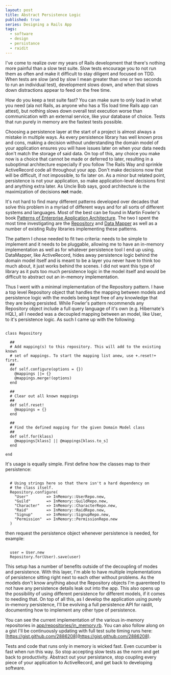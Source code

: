 ```yaml
---
layout: post
title: Abstract Persistence Logic
published: true
series: Designing a Rails App
tags:
  - software
  - design
  - persistance
  - raidit
---
```


I've come to realize over my years of Rails development that there's nothing more painful than a slow test suite. Slow tests encourage you to not run them as often and make it difficult to stay diligent and focused on TDD. When tests are slow (and by slow I mean greater than one or two seconds to run an individual test), development slows down, and when that slows down distractions appear to feed on the free time.

How do you keep a test suite fast? You can make sure to only load in what you need (ala not Rails, as anyone who has a 15s load time Rails app can attest), but nothing slows down overall test execution worse than communication with an external service, like your database of choice. Tests that run purely in memory are the fastest tests possible.

Choosing a persistence layer at the start of a project is almost always a mistake in multiple ways. As every persistence library has well known pros and cons, making a decision without understanding the domain model of your application ensures you will have issues later on when your data needs don't match the storage of said data. On top of this, any choice you make now is a choice that cannot be made or deferred to later, resulting in a suboptimal architecture especially if you follow The Rails Way and sprinkle ActiveRecord code all throughout your app. Don't make decisions now that will be difficult, if not impossible, to fix later on. As a minor but related point, persistence is not your application, so make application-level decisions first and anything extra later. As Uncle Bob says, good architecture is the maximization of decisions **not** made.

It's not hard to find many different patterns developed over decades that solve this problem in a myriad of different ways and for all sorts of different systems and languages. Most of the best can be found in Martin Fowler's book [Patterns of Enterprise Application Architecture](http://martinfowler.com/books/eaa.html). The two I spent the most time investigating are the [Repository](http://martinfowler.com/eaaCatalog/repository.html) and [Data Mapper](http://martinfowler.com/eaaCatalog/dataMapper.html) as well as a number of existing Ruby libraries implementing these patterns.

The pattern I chose needed to fit two criteria: needs to be simple to implement and it needs to be pluggable, allowing me to have an in-memory implementation as well as for whatever persistence tool I end up using. DataMapper, like ActiveRecord, hides away persistence logic behind the domain model itself and is meant to be a layer you never have to think too much about, it just works behind the scenes. I did not want this type of library as it puts too much persistence logic in the model itself and would be difficult to abstract out an in-memory implementation.

Thus I went with a minimal implementation of the Repository pattern. I have a top level Repository object that handles the mapping between models and persistence logic with the models being kept free of any knowledge that they are being persisted. While Fowler's pattern recommends any Repository object include a full query language of it's own (e.g. Hibernate's HQL), all I needed was a decoupled mapping between an model, like User, to it's persistence logic. As such I came up with the following:

<pre><code data-language="ruby">
class Repository

  ##
  # Add mapping(s) to this repository. This will add to the existing known
  # set of mappings. To start the mapping list anew, use +.reset!+ first.
  ##
  def self.configure(options = {})
    @mappings ||= {}
    @mappings.merge!(options)
  end

  ##
  # Clear out all known mappings
  ##
  def self.reset!
    @mappings = {}
  end

  ##
  # Find the defined mapping for the given Domain Model class
  ##
  def self.for(klass)
    @mappings[klass] || @mappings[klass.to_s]
  end

end
</code></pre>

It's usage is equally simple. First define how the classes map to their persistence:

<pre><code data-language="ruby">
  # Using strings here so that there isn't a hard dependency on
  # the class itself.
  Repository.configure(
    "User"        => InMemory::UserRepo.new,
    "Guild"       => InMemory::GuildRepo.new,
    "Character"   => InMemory::CharacterRepo.new,
    "Raid"        => InMemory::RaidRepo.new,
    "Signup"      => InMemory::SignupRepo.new,
    "Permission"  => InMemory::PermissionRepo.new
  )
</code></pre>

then request the persistence object whenever persistence is needed, for example:

<pre><code data-language="ruby">
  user = User.new
  Repository.for(User).save(user)
</code></pre>

This setup has a number of benefits outside of the decoupling of modes and persistence. With this layer, I'm able to have multiple implementations of persistence sitting right next to each other without problems. As the models don't know anything about the Repository objects I'm guarenteed to not have any persistence details leak out into the app. This also opens up the possibility of using different persistence for different models, if it comes to needing that. On top of all this, as I develop the application using purely in-memory persistence, I'll be evolving a full persistence API for raidit, documenting how to implement any other type of persistence.

You can see the current implementation of the various in-memory repositories in [app/repositories/in_memory.rb](https://github.com/jasonroelofs/raidit/blob/master/app/repositories/in_memory.rb). You can also follow along on a gist I'll be continuously updating with full test suite timing runs here: [https://gist.github.com/2886208](https://gist.github.com/2886208).

Tests and code that runs only in memory is wicked fast. Even cucumber is fast when run this way. So stop accepting slow tests as the norm and get back to productivity. Abstract out your persistance, stop coupling every piece of your application to ActiveRecord, and get back to developing software.

